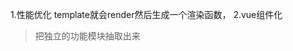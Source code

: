 <!--
 * @Author: your name
 * @Date: 2020-10-30 12:04:00
 * @LastEditTime: 2020-10-30 14:52:53
 * @LastEditors: your name
 * @Description: In User Settings Edit
 * @FilePath: \basicTips\vue\1.md
-->
1.性能优化
template就会render然后生成一个渲染函数，
2.vue组件化
> 把独立的功能模块抽取出来
